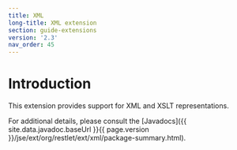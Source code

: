 ```yaml
---
title: XML
long-title: XML extension
section: guide-extensions
version: '2.3'
nav_order: 45
---
```

# Introduction

This extension provides support for XML and XSLT representations.

For additional details, please consult the
[Javadocs]({{ site.data.javadoc.baseUrl }}{{ page.version }}/jse/ext/org/restlet/ext/xml/package-summary.html).
